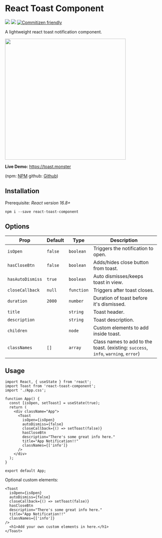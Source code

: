 # React Toast Component

<img src="https://img.shields.io/npm/dt/react-toast-component.svg" /> <img src="https://img.shields.io/npm/dw/react-toast-component.svg" /> [![Commitizen friendly](https://img.shields.io/badge/commitizen-friendly-brightgreen.svg)](http://commitizen.github.io/cz-cli/)

A lightweight react toast notification component.

<img src="https://sue.fyi/toast.gif" width="400px" />

<b>Live Demo:</b> https://toast.monster

(npm: [NPM](https://www.npmjs.com/package/react-toast-component)
github: [Github](https://github.com/tumfoodery/react-toast-component/blob/master/README.md))

## Installation

Prerequisite: <i>React version 16.8+</i>

`npm i --save react-toast-component`


## Options

| Prop             | Default | Type       | Description                                                                        |
| ---------------- | ------- | ---------- | ---------------------------------------------------------------------------------- |
| `isOpen`         | `false` | `boolean`  | Triggers the notification to open.                                                 |
| `hasCloseBtn`    | `false` | `boolean`  | Adds/hides close button from toast.                                                |
| `hasAutoDismiss` | `true`  | `boolean`  | Auto dismisses/keeps toast in view.                                                |
| `closeCallback`  | `null`  | `function` | Triggers after toast closes.                                                       |
| `duration`       | `2000`  | `number`   | Duration of toast before it's dismissed.                                             |
| `title`          |         | `string`   | Toast header.                                                                      |
| `description`    |         | `string`   | Toast description.                                                                 |
| `children`       |         | `node`     | Custom elements to add inside toast.                                               |
| `classNames`     | `[]`    | `array`    | Class names to add to the toast. (existing: `success`, `info`, `warning`, `error`) |


## Usage 

```
import React, { useState } from 'react';
import Toast from 'react-toast-component';
import './App.css';

function App() {
  const [isOpen, setToast] = useState(true);
  return (
    <div className="App">
      <Toast
        isOpen={isOpen}
        autoDismiss={false}
        closeCallback={() => setToast(false)}
        hasCloseBtn
        description="There's some great info here."
        title="App Notification!!"
        classNames={['info']}
      />
    </div>
  );
}

export default App;
```

Optional custom elements:
```
<Toast
  isOpen={isOpen}
  autoDismiss={false}
  closeCallback={() => setToast(false)}
  hasCloseBtn
  description="There's some great info here."
  title="App Notification!!"
  classNames={['info']}
/>
  <h1>Add your own custom elements in here.</h1>
</Toast>
